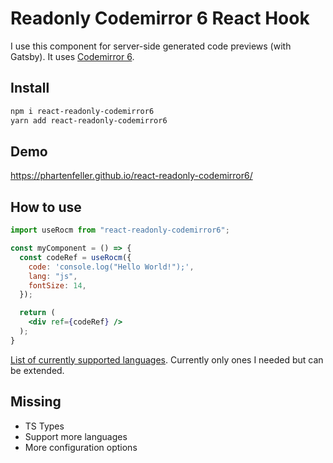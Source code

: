 # Readonly Codemirror 6 React Hook

I use this component for server-side generated code previews (with Gatsby). It uses [Codemirror 6](https://codemirror.net/6/).

## Install

```sh
npm i react-readonly-codemirror6
yarn add react-readonly-codemirror6
```

## Demo

https://phartenfeller.github.io/react-readonly-codemirror6/

## How to use

```jsx
import useRocm from "react-readonly-codemirror6";

const myComponent = () => {
  const codeRef = useRocm({
    code: 'console.log("Hello World!");',
    lang: "js",
    fontSize: 14,
  });

  return (
    <div ref={codeRef} />
  );
}
```

[List of currently supported languages](https://github.com/phartenfeller/react-readonly-codemirror6/blob/master/react-readonly-codemirror6/src/getLanguageExtension.js). Currently only ones I needed but can be extended.

## Missing

- TS Types
- Support more languages
- More configuration options

